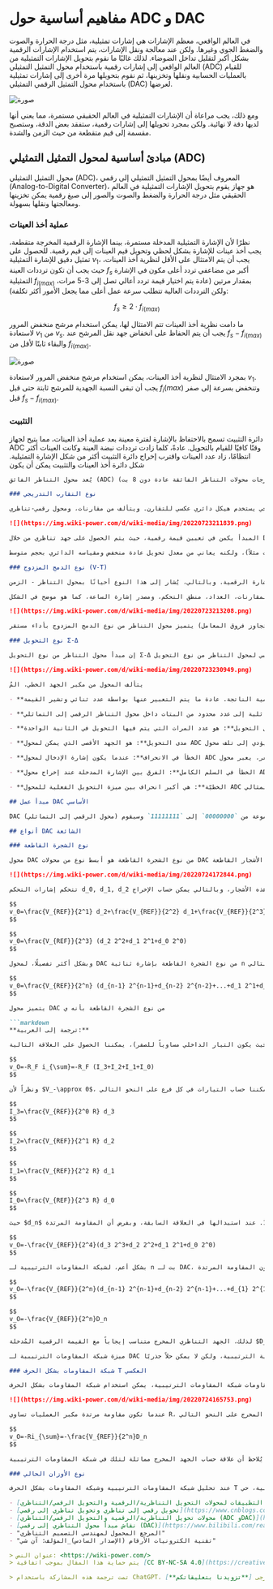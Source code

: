 # مفاهيم أساسية حول ADC و DAC

في العالم الواقعي، معظم الإشارات هي إشارات تمثيلية، مثل درجة الحرارة والصوت والضغط الجوي وغيرها. ولكن عند معالجة ونقل الإشارات، يتم استخدام الإشارات الرقمية بشكل أكبر لتقليل تداخل الضوضاء. لذلك غالبًا ما نقوم بتحويل الإشارات التمثيلية من العالم الواقعي إلى إشارات رقمية باستخدام محول التمثيل التمثيلي (ADC) للقيام بالعمليات الحسابية ونقلها وتخزينها، ثم نقوم بتحويلها مرة أخرى إلى إشارات تمثيلية باستخدام محول التمثيل الرقمي التمثيلي (DAC) لعرضها.

![صورة](https://img.wiki-power.com/d/wiki-media/img/20220724210409.png)

ومع ذلك، يجب مراعاة أن الإشارات التمثيلية في العالم الحقيقي مستمرة، مما يعني أنها لديها دقة لا نهائية. ولكن بمجرد تحويلها إلى إشارات رقمية، ستفقد بعض الدقة، وستصبح مقسمة إلى قيم متقطعة من حيث الزمن والشدة.

## مبادئ أساسية لمحول التمثيل التمثيلي (ADC)

محول التمثيل التمثيلي (ADC)، المعروف أيضًا بمحول التمثيل التمثيلي إلى رقمي (Analog-to-Digital Converter)، هو جهاز يقوم بتحويل الإشارات التمثيلية في العالم الحقيقي مثل درجة الحرارة والضغط والصوت والصور إلى صيغ رقمية يمكن تخزينها ومعالجتها ونقلها بسهولة.

### عملية أخذ العينات

نظرًا لأن الإشارة التمثيلية المدخلة مستمرة، بينما الإشارة الرقمية المخرجة متقطعة، يجب أخذ عينات للإشارة بشكل لحظي وتحويل قيم العينات إلى قيم رقمية. للحصول على تمثيل دقيق للإشارة التمثيلية $v_1$، يجب أن يتم الامتثال على الأقل لنظرية أخذ العينات، حيث يجب أن تكون ترددات العينة $f_s$ أكبر من مضاعفي تردد أعلى مكون في الإشارة التمثيلية $f_{i(max)}$ بمقدار مرتين (عادة يتم اختيار قيمة تردد أعالي تصل إلى 3-5 مرات، ولكن الترددات العالية تتطلب سرعة عمل أعلى مما يجعل الأمور أكثر تكلفة):

$$
f_s≥2\cdot f_{i(max)}
$$

ما دامت نظرية أخذ العينات تتم الامتثال لها، يمكن استخدام مرشح منخفض المرور لاستعادة $v_1$ من $v_s$. يجب أن يتم الحفاظ على انخفاض جهد نقل المرشح عند $f_s-f_{i(max)}$ والبقاء ثابتًا لأقل من $f_{i(max)}$.

![صورة](https://img.wiki-power.com/d/wiki-media/img/20220724180529.png)

بمجرد الامتثال لنظرية أخذ العينات، يمكن استخدام مرشح منخفض المرور لاستعادة $v_1$. يجب أن تبقى النسبة الجهدية للمرشح ثابتة حتى قبل $f_i(max)$ وتنخفض بسرعة إلى صفر قبل $f_s-f_{i(max)}$.

### التثبيت

دائرة التثبيت تسمح بالاحتفاظ بالإشارة لفترة معينة بعد عملية أخذ العينات، مما يتيح لجهاز ADC وقتًا كافيًا للقيام بالتحويل. عادةً، كلما زادت ترددات نبضة العينة وكانت العينات أكثر انتظامًا، زاد عدد العينات واقترب إخراج دائرة التثبيت أكثر من شكل الإشارة التمثيلية. شكل دائرة أخذ العينات والتثبيت يمكن أن يكون

```markdown
يُعد محول التناظر الفائق (ADC) من النوع المُتوازي من أسرع محولات التناظر بالمقارنة مع الأنواع الأخرى، ولكن له عيوبه حيث يتطلب استخدام عدد كبير من مقارنات الجهد ودوائر تحويل الشيفرة على نطاق واسع (وغالباً ما يكون مخرجات محولات التناظر الفائقة عادة دون 8 بت).

### نوع التقارب التدريجي

محول التناظر من نوع التقارب التدريجي يستخدم هيكل دائري عكسي للتقارن. ويتألف من مقارنات، ومحول رقمي-تناظري (DAC)، وسجل، ومصدر نبضات الساعة، ومنطق التحكم:

![](https://img.wiki-power.com/d/wiki-media/img/20220723211839.png)

المبدأ يكمن في تعيين قيمة رقمية، حيث يتم الحصول على جهد تناظري من خلال DAC. يتم مقارنة هذا الجهد التناظري بإشارة الجهد التناظري المُدخلة تبدأ من أعلى البت وتسلسليًا. إذا كانت القيمتين مختلفتين، يتم ضبط القيمة الرقمية المختارة حتى تصبح القيمتين متساويتين، وفي النهاية، القيمة الرقمية المُحددة هي النتيجة المرادة. يُماثل هذا العملية تقريباً عملية قياس الأوزان باستخدام ميزان، حيث يتم زيادة الأوزان بشكل تدريجي مع الوقت.

يتميز محول التناظر من نوع التقارب التدريجي بسرعته العالية واستهلاكه للطاقة المنخفض، وهو مفضل في حالات الدقة المنخفضة (12 بت مثلاً)، ولكنه يعاني من معدل تحويل عادة منخفض ومقياسه الدائري بحجم متوسط.

### نوع الدمج المزدوج (V-T)

محول التناظر من نوع الدمج المزدوج هو نوع غير مباشر من المحولات التناظرية حيث يتم تحويل إشارة الجهد التناظري المُدخلة أولاً إلى إشارة عرض زمني تتناسب معها، وبعد ذلك يتم عد النبضات بشكل متكرر بنسبة لإشارة الساعة بالتردد الثابت لتكوين الإشارة الرقمية. وبالتالي، يُشار إلى هذا النوع أحيانًا بمحول التناظر - الزمن (V-T) على هذا الأساس.

محول التناظر من نوع الدمج المزدوج يتكون من مكبر التكامل، المقارنات، العداد، منطق التحكم، ومصدر إشارة الساعة، كما هو موضح في الشكل:

![](https://img.wiki-power.com/d/wiki-media/img/20220723213208.png)

يتميز محول التناظر من نوع الدمج المزدوج بأداء مستقر (نتيجة التكامل المزدوج وتجاوز فروق المعامل RC) ومقاومته القوية للتداخل (التكامل غالباً لا يتأثر كثيراً بالضوضاء)، ولكن يعاني من معدل تحويل منخفض (الدقة تعتمد على وقت التكامل).

### نوع التحويل Σ-Δ

إن مبدأ محول التناظر من نوع التحويل Σ-Δ يختلف عن المحولات المتوازية ومحولات التقارب التدريجي المذكورة سابقًا. حيث لا يقوم بترميز قيمة الإشارة المأخوذة بالمقارنة بشكل مباشر، بل يقوم بترميز الفرق بين قيمتي الإشارة المأخوذة في العينتين المتتاليتين. الهيكل الأساسي لمحول التناظر من نوع التحويل Σ-Δ يبدو كما يلي:

![](https://img.wiki-power.com/d/wiki-media/img/20220723230949.png)

يتألف المحول من مكبر الجهد الخطي، المُ

- **الدقة**: هي الكمية التي تُمثل التغيير في الجهد التماثلي المدخل اللازم لتغيير قيمة الكمية الرقمية الناتجة. عادة ما يتم التعبير عنها بواسطة عدد ثنائي وتشير القيمة n إلى أنها واحد من 2^n للمدى الكامل Fs.

- **الخطأ في التكميم**: هو الخطأ الناتج عن تكميم الكميات التماثلية إلى عدد محدود من البتات داخل محول التناظر الرقمي إلى التماثلي (ADC). لتمثيل الكميات التماثلية بدقة، يجب أن يكون لدى محول ADC عدد كبير أو حتى لا نهاية له من البتات، ولكن جميع أجهزة المحول تحتوي على أخطاء في التكميم. الخطأ الأقصى بين السلم المدمج لمحول ADC بدقة محدودة والسلم المثالي بدقة غير محدودة هو الخطأ في التكميم.

- **معدل التحويل**: هو عدد المرات التي يتم فيها التحويل في الثانية الواحدة.

- **مدى التحويل**: هو الجهد الأقصى الذي يمكن لمحول ADC قياسه، وعادة ما يكون مساويًا للجهد المرجعي. تجاوز هذا الجهد يمكن أن يؤدي إلى تلف محول ADC. عندما يكون الإشارة صغيرة، يمكن التفكير في تقليل الجهد المرجعي لزيادة الدقة. ومع تغيير الجهد المرجعي، ستتغير القيم المحولة بشكل متناسب، لذلك يجب مراعاة الجهد المرجعي عند حساب الجهد الفعلي.

- **الخطأ في الانحراف**: عندما يكون إشارة الإدخال لمحول ADC هي صفر، يعبر محول ADC بالخطأ بقيمة غير صفر.

- **الخطأ في السلم الكامل**: الفرق بين الإشارة المدخلة عند إخراج محول ADC عندما يكون في السلم الكامل والقيمة المثالية المتوقعة.

- **الخطيّة**: هي أكبر انحراف بين ميزة التحويل الفعلية للمحول ADC والخط المثالي.

## مبدأ عمل DAC الأساسي

DAC (محول الرقمي إلى التماثلي) يشير إلى محول الكميات الرقمية إلى الجهد أو التيار التماثلي بنسبة معينة. على سبيل المثال، يمكن للكمبيوتر إنتاج إخراج رقمي بمجموعة من `00000000` إلى `11111111` وسيقوم DAC بتحويلها إلى جهد يتراوح من 0 إلى 10 فولت. من الناحية الأساسية، يمكن تقسيم مبدأ عمل DAC إلى نوعين: نوع الجمع الكهربائي ونوع المقسم.

## أنواع DAC الشائعة

### نوع الشجرة القاطعة

محول DAC من نوع الشجرة القاطعة هو أبسط نوع من محولات DAC ويتكون من مجموعة من المقاومات وشبكة من الأشجار القاطعة:

![](https://img.wiki-power.com/d/wiki-media/img/20220724172844.png)

تتحكم إشارات التحكم d_0, d_1, d_2 بالتوالي في هذه الأشجار، وبالتالي يمكن حساب الإخراج v_0 بالشكل التالي:

$$
v_0=\frac{V_{REF}}{2^1} d_2+\frac{V_{REF}}{2^2} d_1+\frac{V_{REF}}{2^3} d_0
$$

$$
v_0=\frac{V_{REF}}{2^3} (d_2 2^2+d_1 2^1+d_0 2^0)
$$

وبشكل أكثر تفصيلًا، لمحول DAC من نوع الشجرة القاطعة بإشارة ثنائية n بت، يمكن حساب الإخراج على النحو التالي:

$$
v_0=\frac{V_{REF}}{2^n} (d_{n-1} 2^{n-1}+d_{n-2} 2^{n-2}+...+d_1 2^1+d_0 2^0)
$$

يتميز محول DAC من نوع الشجرة القاطعة بأنه ي

```markdown
**ترجمة إلى العربية:**

فيما إذا كان مكبر العمليات عبارة عن جهاز مثالي (حيث يكون التيار الداخلي مساوياً للصفر)، يمكننا الحصول على العلاقة التالية:

$$
v_O=-R_F i_{\sum}=-R_F (I_3+I_2+I_1+I_0)
$$

ونظراً لأن $V_-\approx 0$، يمكننا حساب التيارات في كل فرع على النحو التالي:

$$
I_3=\frac{V_{REF}}{2^0 R} d_3
$$

$$
I_2=\frac{V_{REF}}{2^1 R} d_2
$$

$$
I_1=\frac{V_{REF}}{2^2 R} d_1
$$

$$
I_0=\frac{V_{REF}}{2^3 R} d_0
$$

حيث $d_n$ يمكن أن تكون 0 أو 1. عند استبدالها في العلاقة السابقة، وبفرض أن المقاومة المرتدة $R_F=\frac{R}{2}$، يمكننا الحصول على الجهد المخرج على النحو التالي:

$$
v_O=-\frac{V_{REF}}{2^4}(d_3 2^3+d_2 2^2+d_1 2^1+d_0 2^0)
$$

بشكل أعم، لشبكة المقاومات الترتيبية لـ n بت لـ DAC، عندما تكون المقاومة المرتدة $R_F=\frac{R}{2}$، يمكن حساب الجهد المخرج على النحو التالي:

$$
v_O=-\frac{V_{REF}}{2^n}(d_{n-1} 2^{n-1}+d_{n-2} 2^{n-1}+...+d_{1} 2^{1}+d_{0} 2^{0})
$$

$$
v_O=-\frac{V_{REF}}{2^n}D_n
$$

لذلك، الجهد التناظري المخرج متناسب إيجاباً مع القيمة الرقمية المُدخلة $D_n$، ويتراوح مجال تغييره بين 0 و$-\frac{2^n-1}{2^n}V_{REF}$. ومن ناحية أخرى، إذا كنت بحاجة إلى الحصول على جهد مخرج إيجابي، فيجب توفير قيمة سالبة لـ $V_{REF}$.

ميزة شبكة المقاومات الترتيبية لـ DAC هي بساطتها البنية، ولكن عيبها هو أن قيم المقاومات مختلفة بشكل كبير، مما يمكن أن يؤدي في الواقع إلى دقة منخفضة. لتحسين هذا الأمر، يمكن استخدام شبكة المقاومات الثنائية الترتيبية، ولكن لا يمكن حلاً جذريًا.

### شبكة المقاومات بشكل الحرف T العكسي

لتحسين مسألة اختلاف مقاومات شبكة المقاومات الترتيبية، يمكن استخدام شبكة المقاومات بشكل الحرف T العكسي، والتي تستخدم مقاومات R و 2R فقط (وهذا هو السبب في تسميتها بـ R2R DAC)، وهي توفر دقة كبيرة في التحكم:

![](https://img.wiki-power.com/d/wiki-media/img/20220724165753.png)

عندما تكون مقاومة مرتدة مكبر العمليات تساوي R، يمكن حساب الجهد المخرج على النحو التالي:

$$
v_O=-Ri_{\sum}=-\frac{V_{REF}}{2^n}D_n
$$

يُلاحظ أن علاقة حساب الجهد المخرج مماثلة لتلك في شبكة المقاومات الترتيبية.

### نوع الأوزان الحالي

عند تحليل شبكة المقاومات الترتيبية وشبكة المقاومات بشكل الحرف T العكسي، يُعتبر الأفتراض أن المفاتيح السيمائية عبارة عن أجهزة مثالية. ولكن في الواقع، هناك مقاومة توصيل وفقدان جهد بين هذه المفاتيح، وهناك اختلاف في الثبات بينها، مما يؤدي إلى أخطاء تحويل تؤثر على الدقة. لحل هذه المشكلة، يمكن استخدام نوع الأوزان الحالي، حيث يتم استخدام مصادر تيار ثابتة متتالية، حي

- [كتاب "دليل تصميم التطبيقات لمحولات التحويل التناظرية/الرقمية والتحويل الرقمي/التناظري"](https://picture.iczhiku.com/resource/eetop/syIFpRpWgQqgOXnx.pdf)
- [تحويل رقمي إلى تناظري وتحويل تناظري إلى رقمي](https://www.cnblogs.com/redlightASl/p/15542623.html)
- [محولات تحويل التناظرية/الرقمية والتحويل الرقمي/التناظري (ADC وDAC)](https://www.youtube.com/playlist?list=PLwjK_iyK4LLCnW-df-_53d-6yYrGb9zZc)
- [نقاش مبدأ محول التناظري إلى رقمي (DAC)](https://www.bilibili.com/read/cv4873472/)
- "المرجع المحمول لمهندسي التصميم التناظري"
- "تقنية الكترونيات الأرقام (الإصدار السادس)_المؤلف: آن شي"

> عنوان النص: <https://wiki-power.com/>
> يتم حماية هذا المقال بموجب اتفاقية [CC BY-NC-SA 4.0](https://creativecommons.org/licenses/by/4.0/deed.zh)، يُرجى ذكر المصدر عند إعادة النشر.

> تمت ترجمة هذه المشاركة باستخدام ChatGPT، يرجى [**تزويدنا بتعليقاتكم**](https://github.com/linyuxuanlin/Wiki_MkDocs/issues/new) إذا كانت هناك أي حذف أو إهمال.